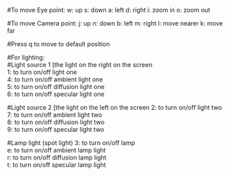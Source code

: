 #To move Eye point:
w: up
s: down
a: left
d: right
i: zoom in
o: zoom out
      
#To move Camera point:
j: up
n: down
b: left
m: right
l: move nearer
k: move far
      
#Press q to move to default position
      
#For lighting:      
#Light source 1 [the light on the right on the screen      
1: to turn on/off light one     
4: to turn on/off ambient light one     
5: to turn on/off diffusion light one     
6: to turn on/off specular light one      
      
#Light source 2 [the light on the left on the screen 
2: to turn on/off light two     
7: to turn on/off ambient light two     
8: to turn on/off diffusion light two     
9: to turn on/off specular light two      
      
#Lamp light (spot light)
3: to turn on/off lamp     
e: to turn on/off ambient lamp light    
r: to turn on/off diffusion lamp light      
t: to turn on/off specular lamp light     
